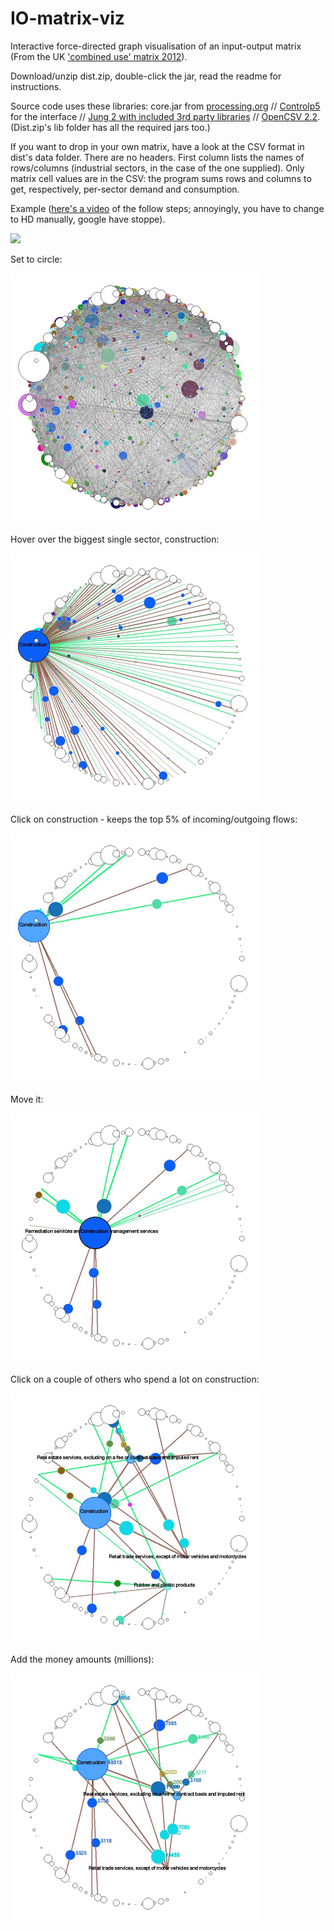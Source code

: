 IO-matrix-viz
=============

Interactive force-directed graph visualisation of an input-output matrix (From the UK ['combined use' matrix 2012]( http://www.ons.gov.uk/ons/publications/re-reference-tables.html?edition=tcm%3A77-379304)). 

Download/unzip dist.zip, double-click the jar, read the readme for instructions.

Source code uses these libraries: core.jar from [processing.org](https://processing.org/download/?processing) // [Controlp5](http://www.sojamo.de/libraries/controlP5/) for the interface // [Jung 2 with included 3rd party libraries](http://jung.sourceforge.net/download.html) // [OpenCSV 2.2](http://sourceforge.net/projects/opencsv/files%2Fopencsv%2F2.2/). (Dist.zip's lib folder has all the required jars too.)

If you want to drop in your own matrix, have a look at the CSV format in dist's data folder. There are no headers. First column lists the names of rows/columns (industrial sectors, in the case of the one supplied). Only matrix cell values are in the CSV: the program sums rows and columns to get, respectively, per-sector demand and consumption.

Example ([here's a video](https://www.youtube.com/watch?v=AB9l-4IXufY)  of the follow steps; annoyingly, you have to change to HD manually, google have stoppe). 

<img src="http://danolner.github.io/IO-matrix-viz/images/MonNov2418_18_34GMT2014_KeyPrint_IOMatrix-0173.jpeg" width="400"/>

Set to circle:

<img src="https://github.com/DanOlner/IO-matrix-viz/blob/gh-pages/images/MonNov2418_18_40GMT2014_KeyPrint_IOMatrix-0277.jpeg" width="400"/>

Hover over the biggest single sector, construction:

<img src="https://github.com/DanOlner/IO-matrix-viz/blob/gh-pages/images/MonNov2418_18_45GMT2014_KeyPrint_IOMatrix-0537.jpeg" width="400"/>

Click on construction - keeps the top 5% of incoming/outgoing flows:

<img src="https://github.com/DanOlner/IO-matrix-viz/blob/gh-pages/images/MonNov2418_18_52GMT2014_KeyPrint_IOMatrix-0953.jpeg" width="400"/>

Move it:

<img src="https://github.com/DanOlner/IO-matrix-viz/blob/gh-pages/images/MonNov2418_18_55GMT2014_KeyPrint_IOMatrix-1146.jpeg" width="400"/>

Click on a couple of others who spend a lot on construction:

<img src="https://github.com/DanOlner/IO-matrix-viz/blob/gh-pages/images/MonNov2418_19_24GMT2014_KeyPrint_IOMatrix-2855.jpeg" width="400"/>

Add the money amounts (millions):

<img src="https://github.com/DanOlner/IO-matrix-viz/blob/gh-pages/images/MonNov2418_37_16GMT2014_KeyPrint_IOMatrix-3117.jpeg" width="400"/>
